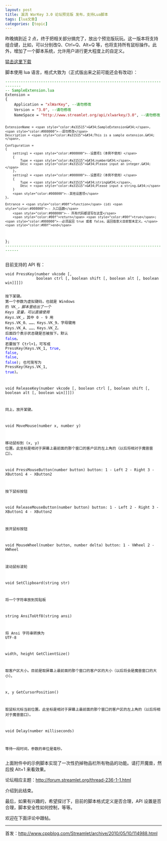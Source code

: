 ```yaml
---
layout: post
title: 溪流 WarKey 3.0 论坛预览版 发布，支持Lua脚本 
tags: [lua文章]
categories: [topic]
---
```

<p>昨晚搞到近 2 点，终于把相关部分搞完了，放出个预览版玩玩。这一版本将支持组合键，比如，可以分别改Q、Ctrl+Q、Alt+Q 等，也将支持所有鼠标操作。此外，增加了一个脚本系统，允许用户进行更大程度上的自定义。</p>

<p><a href="http://www.cppblog.com/Files/Streamlet/xlWarKey30_preview1.rar">猛击这里下载</a></p>

<p>脚本使用 lua 语言，格式大致为（正式版出来之前可能还会有改动）：</p>
<div class="highlight"><pre style="background-color:#fff;-moz-tab-size:4;-o-tab-size:4;tab-size:4"><code class="language-lua" data-lang="lua"><span style="color:#008000">-----------------------------------------------------------------------------</span>
<span style="color:#008000">-- SampleExtension.lua</span>
Extension =
{
    Application = <span style="color:#a31515">&#34;xlWarKey&#34;</span>, <span style="color:#008000">--请勿修改</span>
    Version = <span style="color:#a31515">&#34;3.0&#34;</span>, <span style="color:#008000">--请勿修改</span>
    NameSpace = <span style="color:#a31515">&#34;http://www.streamlet.org/api/xlwarkey/3.0&#34;</span>, <span style="color:#008000">--请勿修改</span>

    ExtensionName = <span style="color:#a31515">&#34;SampleExtension&#34;</span>, <span style="color:#008000">--请勿修改</span>
    Description = <span style="color:#a31515">&#34;This is a sample extension.&#34;</span>,

    Configuration =
    {
        setting1 = <span style="color:#008000">--设置项1（本例不使用）</span>
        {
            Type = <span style="color:#a31515">&#34;number&#34;</span>,
            Desc = <span style="color:#a31515">&#34;Please input an integer.&#34;</span>
        },
        setting2 = <span style="color:#008000">--设置项2（本例不使用）</span>
        {
            Type = <span style="color:#a31515">&#34;string&#34;</span>,
            Desc = <span style="color:#a31515">&#34;Please input a string.&#34;</span>
        }
        <span style="color:#008000">--其他设置项</span>
    },

    Entrance = <span style="color:#00f">function</span> (id) <span style="color:#008000">-- 入口函数</span>
        <span style="color:#008000">-- 所有代码都请写在这里</span>
        <span style="color:#00f">return</span> <span style="color:#00f">true</span>; <span style="color:#008000">--必须返回 true 或者 false。返回值意义目前暂未定义。</span>
    <span style="color:#00f">end</span>
};
<span style="color:#008000">----------------------------------------------------------------------------</span></code></pre></div>
<p>目前支持的 API 有：</p>
<div class="highlight"><pre style="background-color:#fff;-moz-tab-size:4;-o-tab-size:4;tab-size:4"><code class="language-lua" data-lang="lua">void PressKey(number vkcode [,
              boolean ctrl [, boolean shift [, boolean alt [, boolean win]]]])

<span style="">按下某键。</span>
<span style="">第一个参数为虚拟键码，也就是</span> Windows <span style="">的</span> VK_*<span style="">，脚本里给出了一个</span> Keys <span style="">变量，可以直接使用</span> Keys.VK_*<span style="">。其中</span> 0 - 9 <span style="">用</span> Keys.VK_0<span style="">、……、</span>Keys.VK_9<span style="">，字母键用</span> Keys.VK_A<span style="">、……、</span>Keys.VK_Z<span style="">。</span>
<span style="">后面四个表示状态键是否被按下。默认</span> <span style="color:#00f">false</span><span style="">。</span>
<span style="">若要按下</span> Ctrl+1<span style="">，可写成</span> PressKey(Keys.VK_1, <span style="color:#00f">true</span>, <span style="color:#00f">false</span>, <span style="color:#00f">false</span>, <span style="color:#00f">false</span>);
<span style="">也可简写为</span> PressKey(Keys.VK_1, <span style="color:#00f">true</span>)<span style="">。</span>


void ReleaseKey(number vkcode [,
                boolean ctrl [, boolean shift [, boolean alt [, boolean win]]]])

<span style="">同上，放开某键。</span>


void MoveMouse(number x, number y)

<span style="">移动鼠标到</span> (x, y) <span style="">位置。此坐标是相对于屏幕上最前面的那个窗口的客户区的左上角的（以后将相对于魔兽窗口）。</span>


void PressMouseButton(number button)
    button: 1 - Left
            2 - Right
            3 - XButton1
            4 - XButton2

<span style="">按下鼠标按钮</span>

 
void ReleaseMouseButton(number button)
    button: 1 - Left
            2 - Right
            3 - XButton1
            4 - XButton2

<span style="">放开鼠标按钮</span>

 

void MouseWheel(number button, number delta)
     button: 1 - VWheel
             2 - HWheel

<span style="">滚动鼠标滚轮</span>


void SetClipboard(string str)

<span style="">将一个字符串放到剪贴板</span>


string AnsiToUtf8(string ansi)

<span style="">将</span> Ansi <span style="">字符串转换为</span> UTF-8


width, height GetClientSize()

<span style="">取客户区大小。目前是取屏幕上最前面的那个窗口的客户区的大小（以后将会是魔兽窗口的大小）。</span>


x, y GetCursorPosition()

<span style="">取鼠标光标当前位置。此坐标是相对于屏幕上最前面的那个窗口的客户区的左上角的（以后将相对于魔兽窗口）。</span>


void Delay(number milliseconds)

<span style="">等待一段时间，参数的单位是毫秒。</span></code></pre></div>
<p>上面附件中的示例脚本实现了一次性扔掉物品栏所有物品的功能。请打开魔兽，然后按 Alt+1 来看效果。</p>

<p>论坛相应主题：<a href="http://forum.streamlet.org/thread-236-1-1.html">http://forum.streamlet.org/thread-236-1-1.html</a></p>

<p>介绍到此结束。</p>

<p>最后，如果有兴趣的，希望探讨下，目前的脚本格式定义是否合理，API 设置是否合理，脚本安全性如何控制，等等。</p>

<p>欢迎在下面评论中跟帖。</p>

<hr/>

<p>首发：<a href="http://www.cppblog.com/Streamlet/archive/2010/05/10/114988.html">http://www.cppblog.com/Streamlet/archive/2010/05/10/114988.html</a></p>